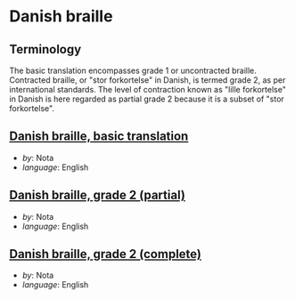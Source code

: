# Danish braille

## Terminology
The basic translation encompasses grade 1 or uncontracted braille. Contracted braille, or "stor forkortelse" in Danish, is termed grade 2, as per international standards. The level of contraction known as "lille forkortelse" in Danish is here regarded as partial grade 2 because it is a subset of "stor forkortelse".

## [Danish braille, basic translation](https://github.com/stesk/danishbraille/blob/d4f4f968e895b902a2f911f13f657b56aa8b75f1/DanishBrailleBasicTranslation.docx?raw=true)

- _by_: Nota
- _language_: English

## [Danish braille, grade 2 (partial)](https://github.com/stesk/danishbraille/blob/d4f4f968e895b902a2f911f13f657b56aa8b75f1/DanishBrailleGrade2Partial.docx?raw=true)

- _by_: Nota
- _language_: English

## [Danish braille, grade 2 (complete)](https://github.com/stesk/danishbraille/blob/d4f4f968e895b902a2f911f13f657b56aa8b75f1/DanishBrailleGrade2Complete.docx?raw=true)

- _by_: Nota
- _language_: English


